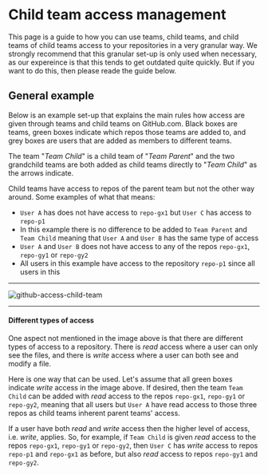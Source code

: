 # Child team access management

This page is a guide to how you can use teams, child teams, and child teams of child teams access to your repositories in a very granular way. We strongly recommend that this granular set-up is only used when necessary, as our expereince is that this tends to get outdated quite quickly. But if you want to do this, then please reade the guide below.

## General example

Below is an example set-up that explains the main rules how access are given through teams and child teams on GitHub.com. Black boxes are teams, green boxes indicate which repos those teams are added to, and grey boxes are users that are added as members to different teams.

The team "_Team Child_" is a child team of "_Team Parent_" and the two grandchild teams are both added as child teams directly to "_Team Child_" as the arrows indicate.

Child teams have access to repos of the parent team but not the other way around. Some examples of what that means:
* `User A` has does not have access to `repo-gx1` but `User C` has access to `repo-p1`
* In this example there is no difference to be added to `Team Parent` and `Team Child` meaning that `User A` and `User B` has the same type of access
* `User A` and `User B` does not have access to any of the repos `repo-gx1`, `repo-gy1` or `repo-gy2`
* All users in this example have access to the repository `repo-p1` since all users in this

---

![github-access-child-team](https://user-images.githubusercontent.com/15911801/73011151-b01f5200-3de1-11ea-960a-e59fbfa7475f.png)

---

#### Different types of access

One aspect not mentioned in the image above is that there are different types of access to a repository. There is _read_ access where a user can only see the files, and there is _write_ access where a user can both see and modify a file.

Here is one way that can be used. Let's assume that all green boxes indicate _write_ access in the image above. If desired, then the team `Team Child` can be added with _read_ access to the repos `repo-gx1`, `repo-gy1` or `repo-gy2`, meaning that all users but `User A` have read access to those three repos as child teams inherent parent teams' access. 

If a user have both _read_ and _write_ access then the higher level of access, i.e. _write_, applies. So, for example, if `Team Child` is given _read_ access to the repos `repo-gx1`, `repo-gy1` or `repo-gy2`, then `User C` has _write_ access to repos `repo-p1` and `repo-gx1` as before, but also _read_ access to repos `repo-gy1` and `repo-gy2`.
